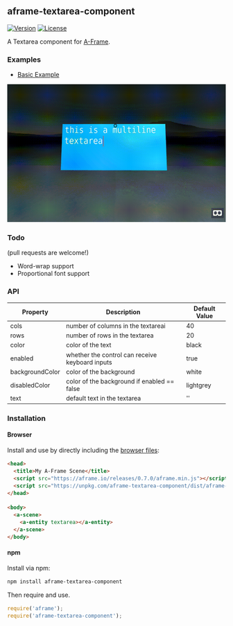 ## aframe-textarea-component

[![Version](http://img.shields.io/npm/v/aframe-textarea-component.svg?style=flat-square)](https://npmjs.org/package/aframe-textarea-component)
[![License](http://img.shields.io/npm/l/aframe-textarea-component.svg?style=flat-square)](https://npmjs.org/package/aframe-textarea-component)

A Textarea component for [A-Frame](https://aframe.io).

### Examples

- [Basic Example](https://brianpeiris.github.io/aframe-textarea-component/examples/basic/)

![](demo.gif)

### Todo

(pull requests are welcome!)

- Word-wrap support
- Proportional font support

### API

| Property | Description | Default Value |
| -------- | ----------- | ------------- |
| cols            | number of columns in the textareai  | 40    |
| rows            | number of rows in the textarea      | 20    |
| color           | color of the text                   | black |
| enabled | whether the control can receive keyboard inputs             | true |
| backgroundColor | color of the background             | white |
| disabledColor | color of the background if enabled == false             | lightgrey |
| text            | default text in the textarea        | ''    |

### Installation

#### Browser

Install and use by directly including the [browser files](dist):

```html
<head>
  <title>My A-Frame Scene</title>
  <script src="https://aframe.io/releases/0.7.0/aframe.min.js"></script>
  <script src="https://unpkg.com/aframe-textarea-component/dist/aframe-textarea-component.min.js"></script>
</head>

<body>
  <a-scene>
    <a-entity textarea></a-entity>
  </a-scene>
</body>
```

<!-- If component is accepted to the Registry, uncomment this. -->
<!--
Or with [angle](https://npmjs.com/package/angle/), you can install the proper
version of the component straight into your HTML file, respective to your
version of A-Frame:

```sh
angle install aframe-textarea-component
```
-->

#### npm

Install via npm:

```bash
npm install aframe-textarea-component
```

Then require and use.

```js
require('aframe');
require('aframe-textarea-component');
```
